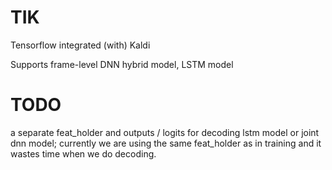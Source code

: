 # TIK
Tensorflow integrated (with) Kaldi

Supports frame-level DNN hybrid model, LSTM model

# TODO
a separate feat\_holder and outputs / logits for decoding lstm model or joint dnn model; 
currently we are using the same feat\_holder as in training and it wastes time when we do decoding.

